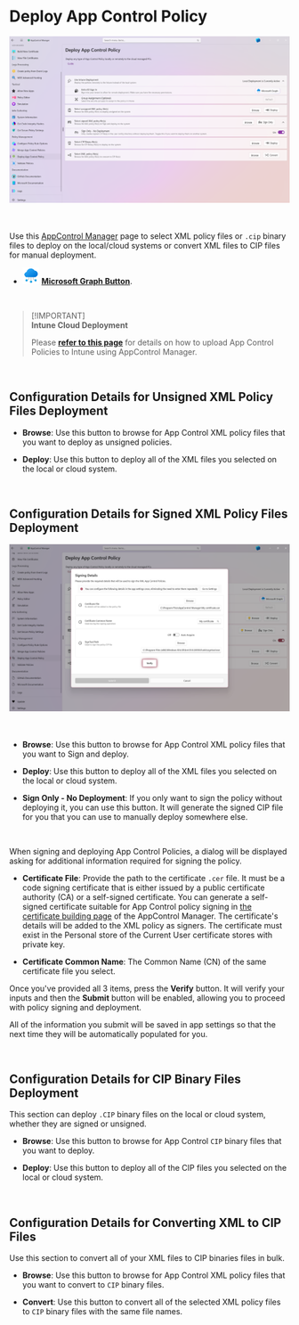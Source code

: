 # Deploy App Control Policy

<div align="center">

<img src="https://raw.githubusercontent.com/HotCakeX/.github/refs/heads/main/Pictures/PNG%20and%20JPG/AppControl%20Manager%20page%20screenshots/Deploy%20App%20Control%20Policies.png" alt="AppControl Manager Application's Deploy App Control Policy Page">

</div>

<br>

<br>

Use this [AppControl Manager](https://github.com/HotCakeX/Harden-Windows-Security/wiki/AppControl-Manager) page to select XML policy files or `.cip` binary files to deploy on the local/cloud systems or convert XML files to CIP files for manual deployment.

* <img src="https://raw.githubusercontent.com/HotCakeX/.github/7ac3898730bc82a790f56a61e301b6663dfc9d5a/Pictures/Gifs/AppControl%20Manager%20Menu/Microsoft%20Graph.gif" alt="AppControl Manager Menu Item" width="30"> [**Microsoft Graph Button**](https://github.com/HotCakeX/Harden-Windows-Security/wiki/Microsoft-Graph).

<br>

> [!IMPORTANT]\
> **Intune Cloud Deployment**
>
> Please [**refer to this page**](https://github.com/HotCakeX/Harden-Windows-Security/wiki/How-To-Upload-App-Control-Policies-To-Intune-Using-AppControl-Manager) for details on how to upload App Control Policies to Intune using AppControl Manager.

<br>

## Configuration Details for Unsigned XML Policy Files Deployment

* **Browse**: Use this button to browse for App Control XML policy files that you want to deploy as unsigned policies.

* **Deploy**: Use this button to deploy all of the XML files you selected on the local or cloud system.

<br>

## Configuration Details for Signed XML Policy Files Deployment

<div align="center">

<img src="https://raw.githubusercontent.com/HotCakeX/.github/refs/heads/main/Pictures/PNG%20and%20JPG/AppControl%20Manager%20page%20screenshots/Deploy%20Signed%20App%20Control%20Policies%20Dialog.png" alt="AppControl Manager Application's Content Dialog for Policy Signing details">

</div>

<br>

<br>

* **Browse**: Use this button to browse for App Control XML policy files that you want to Sign and deploy.

* **Deploy**: Use this button to deploy all of the XML files you selected on the local or cloud system.

* **Sign Only - No Deployment**: If you only want to sign the policy without deploying it, you can use this button. It will generate the signed CIP file for you that you can use to manually deploy somewhere else.

<br>

When signing and deploying App Control Policies, a dialog will be displayed asking for additional information required for signing the policy.

* **Certificate File**: Provide the path to the certificate `.cer` file. It must be a code signing certificate that is either issued by a public certificate authority (CA) or a self-signed certificate. You can generate a self-signed certificate suitable for App Control policy signing in [the certificate building page](https://github.com/HotCakeX/Harden-Windows-Security/wiki/Build-New-Certificate) of the AppControl Manager. The certificate's details will be added to the XML policy as signers. The certificate must exist in the Personal store of the Current User certificate stores with private key.

* **Certificate Common Name**: The Common Name (CN) of the same certificate file you select.

Once you've provided all 3 items, press the **Verify** button. It will verify your inputs and then the **Submit** button will be enabled, allowing you to proceed with policy signing and deployment.

All of the information you submit will be saved in app settings so that the next time they will be automatically populated for you.

<br>

## Configuration Details for CIP Binary Files Deployment

This section can deploy `.CIP` binary files on the local or cloud system, whether they are signed or unsigned.

* **Browse**: Use this button to browse for App Control `CIP` binary files that you want to deploy.

* **Deploy**: Use this button to deploy all of the CIP files you selected on the local or cloud system.

<br>

## Configuration Details for Converting XML to CIP Files

Use this section to convert all of your XML files to CIP binaries files in bulk.

* **Browse**: Use this button to browse for App Control XML policy files that you want to convert to `CIP` binary files.

* **Convert**: Use this button to convert all of the selected XML policy files to `CIP` binary files with the same file names.

<br>
